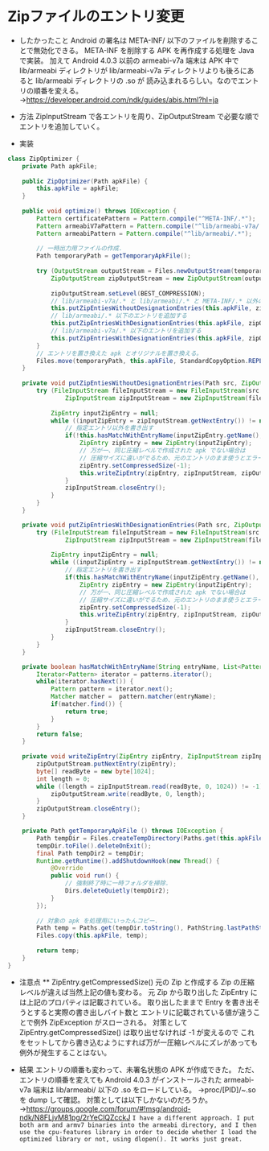 # Zipファイルのエントリ変更

* したかったこと
Android の署名は META-INF/ 以下のファイルを削除することで無効化できる。
META-INF を削除する APK を再作成する処理を Java で実装。
加えて Android 4.0.3 以前の armeabi-v7a 端末は APK 中で lib/armeabi ディレクトリが
lib/armeabi-v7a ディレクトリよりも後ろにあると lib/armeabi ディレクトリの .so が
読み込まれるらしい。なのでエントリの順番を変える。
→https://developer.android.com/ndk/guides/abis.html?hl=ja

* 方法
ZipInputStream で各エントリを周り、ZipOutputStream で必要な順でエントリを追加していく。

* 実装
```java:sample.java
class ZipOptimizer {
	private Path apkFile;
	
	public ZipOptimizer(Path apkFile) {
		this.apkFile = apkFile;
	}
	
	public void optimize() throws IOException {
		Pattern certificatePattern = Pattern.compile("^META-INF/.*");
		Pattern armeabiV7aPattern = Pattern.compile("^lib/armeabi-v7a/.*");
		Pattern armeabiPattern = Pattern.compile("^lib/armeabi/.*");
		
		// 一時出力用ファイルの作成.
		Path temporaryPath = getTemporaryApkFile();
		
		try (OutputStream outputStream = Files.newOutputStream(temporaryPath);
			ZipOutputStream zipOutputStream = new ZipOutputStream(outputStream)) {
			
			zipOutputStream.setLevel(BEST_COMPRESSION);
			// lib/armeabi-v7a/.* と lib/armeabi/.* と META-INF/.* 以外のエントリを追加する
			this.putZipEntiesWithoutDesignationEntries(this.apkFile, zipOutputStream, Arrays.asList(certificatePattern, armeabiPattern, armeabiV7aPattern));
			// lib/armeabi/.* 以下のエントリを追加する
			this.putZipEntriesWithDesignationEntries(this.apkFile, zipOutputStream, armeabiPattern);
			// lib/armeabi-v7a/.* 以下のエントリを追加する
			this.putZipEntriesWithDesignationEntries(this.apkFile, zipOutputStream, armeabiV7aPattern);
		}
		// エントリを置き換えた apk とオリジナルを置き換える。
		Files.move(temporaryPath, this.apkFile, StandardCopyOption.REPLACE_EXISTING);
	}
	
	private void putZipEntiesWithoutDesignationEntries(Path src, ZipOutputStream zipOutputStream, List<Pattern> patterns) throws IOException {
		try (FileInputStream fileInputStream = new FileInputStream(src.toString());
				ZipInputStream zipInputStream = new ZipInputStream(fileInputStream)) {
			
			ZipEntry inputZipEntry = null;
			while ((inputZipEntry = zipInputStream.getNextEntry()) != null){
				// 指定エントリ以外を書き出す
				if(!this.hasMatchWithEntryName(inputZipEntry.getName(), patterns)) {
					ZipEntry zipEntry = new ZipEntry(inputZipEntry);
					// 万が一、同じ圧縮レベルで作成された apk でない場合は
					// 圧縮サイズに違いがでるため、元のエントリのまま使うとエラーになるため空をセット.
					zipEntry.setCompressedSize(-1);
					this.writeZipEntry(zipEntry, zipInputStream, zipOutputStream);
				}
				zipInputStream.closeEntry();
			}
		}
	}

	private void putZipEntriesWithDesignationEntries(Path src, ZipOutputStream zipOutputStream, Pattern pattern) throws IOException {
		try (FileInputStream fileInputStream = new FileInputStream(src.toString());
				ZipInputStream zipInputStream = new ZipInputStream(fileInputStream)) {
			
			ZipEntry inputZipEntry = null;
			while ((inputZipEntry = zipInputStream.getNextEntry()) != null){
				// 指定エントリを書き出す
				if(this.hasMatchWithEntryName(inputZipEntry.getName(), Arrays.asList(pattern))) {
					ZipEntry zipEntry = new ZipEntry(inputZipEntry);
					// 万が一、同じ圧縮レベルで作成された apk でない場合は
					// 圧縮サイズに違いがでるため、元のエントリのまま使うとエラーになるため空をセット.
					zipEntry.setCompressedSize(-1);
					this.writeZipEntry(zipEntry, zipInputStream, zipOutputStream);
				}
				zipInputStream.closeEntry();
			}
		}
	}

	private boolean hasMatchWithEntryName(String entryName, List<Pattern> patterns) {
		Iterator<Pattern> iterator = patterns.iterator();
		while(iterator.hasNext()) {
			Pattern pattern = iterator.next();
			Matcher matcher =  pattern.matcher(entryName);
			if(matcher.find()) {
				return true;
			}
		}
		return false;
	}
	
	private void writeZipEntry(ZipEntry zipEntry, ZipInputStream zipInputStream, ZipOutputStream zipOutputStream) throws IOException {
		zipOutputStream.putNextEntry(zipEntry);
		byte[] readByte = new byte[1024];
		int length = 0;
		while ((length = zipInputStream.read(readByte, 0, 1024)) != -1) {
			zipOutputStream.write(readByte, 0, length);
		}
		zipOutputStream.closeEntry();
	}

	private Path getTemporaryApkFile () throws IOException {
		Path tempDir = Files.createTempDirectory(Paths.get(this.apkFile.getParent().toString()), ".");
		tempDir.toFile().deleteOnExit();
		final Path tempDir2 = tempDir;
		Runtime.getRuntime().addShutdownHook(new Thread() {
			@Override
			public void run() {
				// 強制終了時に一時フォルダを掃除.
				Dirs.deleteQuietly(tempDir2);
			}
		});
	
		// 対象の apk を処理用にいったんコピー.
		Path temp = Paths.get(tempDir.toString(), PathString.lastPathString(this.apkFile.toString()));
		Files.copy(this.apkFile, temp);
		
		return temp;
	}
}
```

* 注意点
** ZipEntry.getCompressedSize()
元の Zip と作成する Zip の圧縮レベルが違えば当然上記の値も変わる。
元 Zip から取り出した ZipEntry には上記のプロパティは記載されている。
取り出したままで Entry を書き出そうとすると実際の書き出しバイト数と
エントリに記載されている値が違うことで例外 ZipException がスローされる。
対策として ZipEntry.getCompressedSize() は取り出せなければ -1 が変えるので
これをセットしてから書き込むようにすれば万が一圧縮レベルにズレがあっても
例外が発生することはない。

* 結果
エントリの順番も変わって、未署名状態の APK が作成できた。
ただ、エントリの順番を変えても Android 4.0.3 がインストールされた armeabi-v7a 端末は
lib/armeabi/ 以下の .so をロードしている。
→proc/[PID]/~.so を dump して確認。
対策としては以下しかないのだろうか。
→https://groups.google.com/forum/#!msg/android-ndk/N8FLjvM81pg/2rYeClQZcckJ
`I have a different approach. I put both arm and armv7 binaries into
the armeabi directory, and I then use the cpu-features library in
order to decide whether I load the optimized library or not, using
dlopen(). It works just great.`
